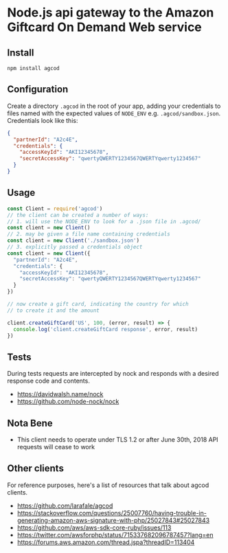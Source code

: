 Node.js api gateway to the Amazon Giftcard On Demand Web service
============

## Install
`npm install agcod`

## Configuration

Create a directory `.agcod` in the root of your app, adding your credentials to files named with the expected values of `NODE_ENV` e.g. `.agcod/sandbox.json`.  Credentials look like this:
```json
{
  "partnerId": "A2c4E",
  "credentials": {
    "accessKeyId": "AKI12345678",
    "secretAccessKey": "qwertyQWERTY1234567QWERTYqwerty1234567"
  }
}
```
## Usage
```javascript
const Client = require('agcod')
// the client can be created a number of ways:
// 1. will use the NODE_ENV to look for a .json file in .agcod/
const client = new Client() 
// 2. may be given a file name containing credentials
const client = new Client('./sandbox.json')
// 3. explicitly passed a credentials object
const client = new Client({
  "partnerId": "A2c4E",
  "credentials": {
    "accessKeyId": "AKI12345678",
    "secretAccessKey": "qwertyQWERTY1234567QWERTYqwerty1234567"
  }
})

// now create a gift card, indicating the country for which
// to create it and the amount

client.createGiftCard('US', 100, (error, result) => {
  console.log('client.createGiftCard response', error, result)
})
```

## Tests
During tests requests are intercepted by nock and responds with a desired response code and contents.
- https://davidwalsh.name/nock
- https://github.com/node-nock/nock

## Nota Bene
- This client needs to operate under TLS 1.2 or after June 30th, 2018 API requests will cease to work

## Other clients
For reference purposes, here's a list of resources that talk about agcod clients.
- https://github.com/larafale/agcod
- https://stackoverflow.com/questions/25007760/having-trouble-in-generating-amazon-aws-signature-with-php/25027843#25027843
- https://github.com/aws/aws-sdk-core-ruby/issues/113
- https://twitter.com/awsforphp/status/715337682096787457?lang=en
- https://forums.aws.amazon.com/thread.jspa?threadID=113404
